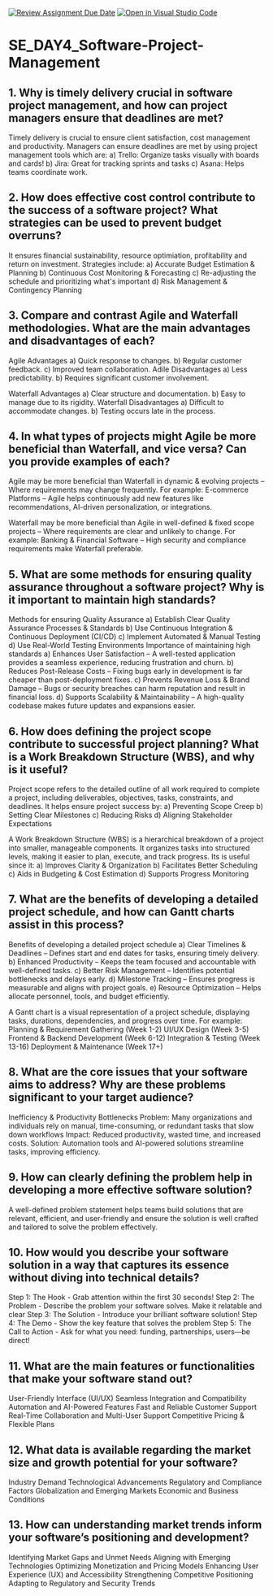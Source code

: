[![Review Assignment Due Date](https://classroom.github.com/assets/deadline-readme-button-22041afd0340ce965d47ae6ef1cefeee28c7c493a6346c4f15d667ab976d596c.svg)](https://classroom.github.com/a/9pw6JKcu)
[![Open in Visual Studio Code](https://classroom.github.com/assets/open-in-vscode-2e0aaae1b6195c2367325f4f02e2d04e9abb55f0b24a779b69b11b9e10269abc.svg)](https://classroom.github.com/online_ide?assignment_repo_id=18454324&assignment_repo_type=AssignmentRepo)
# SE_DAY4_Software-Project-Management
## 1. Why is timely delivery crucial in software project management, and how can project managers ensure that deadlines are met?
Timely delivery is crucial to ensure client satisfaction, cost management and productivity.
Managers can ensure deadlines are met by using project management tools which are: 
  a) Trello:  Organize tasks visually with boards and cards!
  b) Jira: Great for tracking sprints and tasks
  c) Asana:  Helps teams coordinate work.


## 2. How does effective cost control contribute to the success of a software project? What strategies can be used to prevent budget overruns?
It ensures financial sustainability, resource optimiation, profitability and return on investment.
Strategies include: 
  a) Accurate Budget Estimation & Planning
  b) Continuous Cost Monitoring & Forecasting
  c) Re-adjusting the schedule and prioritizing what's important
  d) Risk Management & Contingency Planning

  
## 3. Compare and contrast Agile and Waterfall methodologies. What are the main advantages and disadvantages of each?
Agile Advantages
   a) Quick response to changes.
   b) Regular customer feedback.
   c) Improved team collaboration.
Adile Disadvantages
   a) Less predictability.
   b) Requires significant customer involvement.

Waterfall Advantages
   a) Clear structure and documentation.
   b) Easy to manage due to its rigidity.
Waterfall Disadvantages
   a) Difficult to accommodate changes.
   b) Testing occurs late in the process.

   
## 4. In what types of projects might Agile be more beneficial than Waterfall, and vice versa? Can you provide examples of each?
Agile may be more beneficial than Waterfall in dynamic & evolving projects – Where requirements may change frequently.
For example: E-commerce Platforms – Agile helps continuously add new features like recommendations, AI-driven personalization, or integrations.

Waterfall may be more beneficial than Agile in well-defined & fixed scope projects – Where requirements are clear and unlikely to change.
For example: Banking & Financial Software – High security and compliance requirements make Waterfall preferable.


## 5. What are some methods for ensuring quality assurance throughout a software project? Why is it important to maintain high standards?
Methods for ensuring Quality Assurance
   a) Establish Clear Quality Assurance Processes & Standards
   b) Use Continuous Integration & Continuous Deployment (CI/CD)
   c) Implement Automated & Manual Testing
   d) Use Real-World Testing Environments
Importance of maintaining high standards
   a) Enhances User Satisfaction – A well-tested application provides a seamless experience, reducing frustration and churn.
   b) Reduces Post-Release Costs – Fixing bugs early in development is far cheaper than post-deployment fixes.
   c) Prevents Revenue Loss & Brand Damage – Bugs or security breaches can harm reputation and result in financial loss.
   d) Supports Scalability & Maintainability – A high-quality codebase makes future updates and expansions easier.

   
## 6. How does defining the project scope contribute to successful project planning? What is a Work Breakdown Structure (WBS), and why is it useful?
Project scope refers to the detailed outline of all work required to complete a project, including deliverables, objectives, tasks, constraints, and deadlines. It helps ensure project success by:
   a) Preventing Scope Creep
   b) Setting Clear Milestones
   c) Reducing Risks
   d) Aligning Stakeholder Expectations

A Work Breakdown Structure (WBS) is a hierarchical breakdown of a project into smaller, manageable components. It organizes tasks into structured levels, making it easier to plan, execute, and track progress.
Its is useful since it: 
   a) Improves Clarity & Organization
   b) Facilitates Better Scheduling
   c) Aids in Budgeting & Cost Estimation
   d) Supports Progress Monitoring

   
## 7. What are the benefits of developing a detailed project schedule, and how can Gantt charts assist in this process?
Benefits of developing a detailed project schedule
   a) Clear Timelines & Deadlines – Defines start and end dates for tasks, ensuring timely delivery.
   b) Enhanced Productivity – Keeps the team focused and accountable with well-defined tasks.
   c) Better Risk Management – Identifies potential bottlenecks and delays early.
   d) Milestone Tracking – Ensures progress is measurable and aligns with project goals.
   e) Resource Optimization – Helps allocate personnel, tools, and budget efficiently.

A Gantt chart is a visual representation of a project schedule, displaying tasks, durations, dependencies, and progress over time.
For example: Planning & Requirement Gathering (Week 1-2)
             UI/UX Design (Week 3-5)
             Frontend & Backend Development (Week 6-12)
             Integration & Testing (Week 13-16)
             Deployment & Maintenance (Week 17+)

             
## 8. What are the core issues that your software aims to address? Why are these problems significant to your target audience?
Inefficiency & Productivity Bottlenecks
    Problem: Many organizations and individuals rely on manual, time-consuming, or redundant tasks that slow down workflows
    Impact: Reduced productivity, wasted time, and increased costs.
    Solution: Automation tools and AI-powered solutions streamline tasks, improving efficiency.

    
## 9. How can clearly defining the problem help in developing a more effective software solution?
A well-defined problem statement helps teams build solutions that are relevant, efficient, and user-friendly and ensure the solution is well crafted and tailored to solve the problem effectively.


## 10. How would you describe your software solution in a way that captures its essence without diving into technical details?
Step 1: The Hook - Grab attention within the first 30 seconds!
Step 2: The Problem - Describe the problem your software solves. Make it relatable and clear
Step 3: The Solution - Introduce your brilliant software solution!
Step 4: The Demo - Show the key feature that solves the problem
Step 5: The Call to Action - Ask for what you need: funding, partnerships, users—be direct!


## 11. What are the main features or functionalities that make your software stand out?
User-Friendly Interface (UI/UX)
Seamless Integration and Compatibility
Automation and AI-Powered Features
Fast and Reliable Customer Support
Real-Time Collaboration and Multi-User Support
Competitive Pricing & Flexible Plans


## 12. What data is available regarding the market size and growth potential for your software?
Industry Demand
Technological Advancements
Regulatory and Compliance Factors
Globalization and Emerging Markets
Economic and Business Conditions

## 13. How can understanding market trends inform your software’s positioning and development?
Identifying Market Gaps and Unmet Needs
Aligning with Emerging Technologies
Optimizing Monetization and Pricing Models
Enhancing User Experience (UX) and Accessibility
Strengthening Competitive Positioning
Adapting to Regulatory and Security Trends

